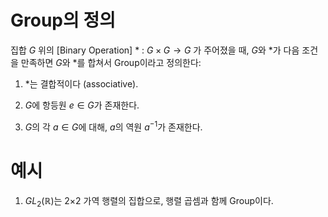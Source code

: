 # Group의 정의

집합 $G$ 위의 [Binary Operation] $*$ : $G \times G \rightarrow G$ 가 주어졌을 때, $G$와 $*$가 다음 조건을 만족하면 $G$와 $*$를 합쳐서 Group이라고 정의한다:

1. $*$는 결합적이다 (associative).

2. $G$에 항등원 $e \in G$가 존재한다.

3. $G$의 각 $a \in G$에 대해, $a$의 역원 $a^{-1}$가 존재한다.
# 예시
1. $GL_{2}(\mathbb{R})$는 2×2 가역 행렬의 집합으로, 행렬 곱셈과 함께 Group이다.